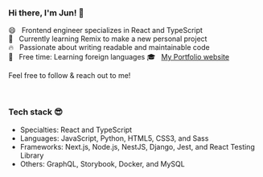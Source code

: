 ### Hi there, I'm Jun! 👋

😄 &nbsp; Frontend engineer specializes in React and TypeScript   
🌱 &nbsp; Currently learning Remix to make a new personal project  
🔥 &nbsp; Passionate about writing readable and maintainable code     
🍵 &nbsp; Free time: Learning foreign languages
🎓 &nbsp; [My Portfolio website](https://junyamada.info/)  

Feel free to follow &amp; reach out to me!  
 

<br/>

### Tech stack 😎 
- Specialties: React and TypeScript   
- Languages: JavaScript, Python, HTML5, CSS3, and Sass  
- Frameworks: Next.js, Node.js, NestJS, Django, Jest, and React Testing Library  
- Others: GraphQL, Storybook, Docker, and MySQL  


<!--
**eastend-street/eastend-street** is a ✨ _special_ ✨ repository because its `README.md` (this file) appears on your GitHub profile.

Here are some ideas to get you started:

- 🔭 I’m currently working on ...
- 🌱 I’m currently learning ...
- 👯 I’m looking to collaborate on ...
- 🤔 I’m looking for help with ...
- 💬 Ask me about ...
- 📫 How to reach me: ...
- 😄 Pronouns: ...
- ⚡ Fun fact: ...
-->
